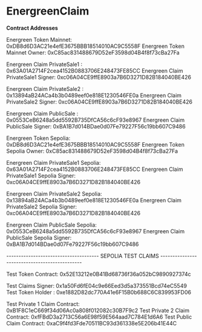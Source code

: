 # EnergreenClaim

**Contract Addresses**

Energreen Token Mainnet: 0xDB8d6D3AC21e4efE3675BBB18514010AC9C5558F
Energreen Token Mainnet Owner: 0xC85ac831488679D52eF3598d04B4f8f73cBa27Fa

Energreen Claim PrivateSale1 : 0x63A01A2714F2cea4152B0883706E248473FE85CC
Energreen Claim PrivateSale1 Signer: 0xc06A04CE9ffE8903a7B6D3271D82B184040BE426

Energreen Claim PrivateSale2 : 0x13894aB24ACa4b3b0489eef0e818E1230546FE0a
Energreen Claim PrivateSale2 Signer: 0xc06A04CE9ffE8903a7B6D3271D82B184040BE426

Energreen Claim PublicSale : 0x0553CeB6248a5dd5592B735DfCA56c6cF93e8967
Energreen Claim PublicSale Signer: 0xBA1B7d014BDae0d07Fe79227F56c19bb607C9486

Energreen Token Sepolia: 0xDB8d6D3AC21e4efE3675BBB18514010AC9C5558F
Energreen Token Sepolia Owner: 0xC85ac831488679D52eF3598d04B4f8f73cBa27Fa

Energreen Claim PrivateSale1 Sepolia: 0x63A01A2714F2cea4152B0883706E248473FE85CC
Energreen Claim PrivateSale1 Sepolia Signer: 0xc06A04CE9ffE8903a7B6D3271D82B184040BE426

Energreen Claim PrivateSale2 Sepolia: 0x13894aB24ACa4b3b0489eef0e818E1230546FE0a
Energreen Claim PrivateSale2 Sepolia Signer: 0xc06A04CE9ffE8903a7B6D3271D82B184040BE426

Energreen Claim PublicSale Sepolia: 0x0553CeB6248a5dd5592B735DfCA56c6cF93e8967
Energreen Claim PublicSale Sepolia Signer: 0xBA1B7d014BDae0d07Fe79227F56c19bb607C9486

-------------------------------------- SEPOLIA TEST CLAIMS ----------------------------------------------

Test Token Contract: 0x52E13212e0B41Bd68736f36a052bC9890927374c

Test Claims Signer: 0x1a50Fd6fE04c9e66Eed3d5a373551Bcd74eC5549
Test Token Holder : 0xe1882D82dc770A41e6F15B0b688C6C839953FD06

Test Private 1 Claim Contract: 0xB1F8C1eC669f34d06Ac0a808f012082c30B7F9c2
Test Private 2 Claim Contract: 0xfFBdD3a2713C56a6E98f59E564aad7C784E1d6A6
Test Public Claim Contract: 0xaC9f4fd3Fde70511BC93d361338e5E206b41E44C

